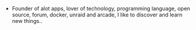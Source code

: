 - Founder of alot apps, lover of technology, programming language, open source, forum, docker, unraid and arcade, I like to discover and learn new things..
  <br>








































































































































































































































































































































































































































































































































































































































































































































































































































